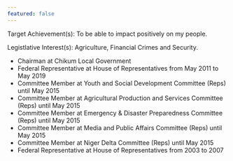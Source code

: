 ```yaml
---
featured: false
---
```

Target Achievement(s): To be able to impact positively on my people.

Legistlative Interest(s): Agriculture, Financial Crimes and Security.

* Chairman at Chikum Local Government
* Federal Representative at House of Representatives from May 2011 to May 2019
* Committee Member at Youth and Social Development Committee (Reps) until May 2015
* Committee Member at Agricultural Production and Services Committee (Reps) until May 2015
* Committee Member at Emergency & Disaster Preparedness Committee (Reps) until May 2015
* Committee Member at Media and Public Affairs Committee (Reps) until May 2015
* Committee Member at Niger Delta Committee (Reps) until May 2015
* Federal Representative at House of Representatives from 2003 to 2007

